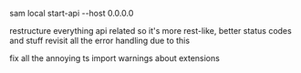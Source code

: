 sam local start-api --host 0.0.0.0

restructure everything api related so it's more rest-like, better status codes and stuff
revisit all the error handling due to this

fix all the annoying ts import warnings about extensions